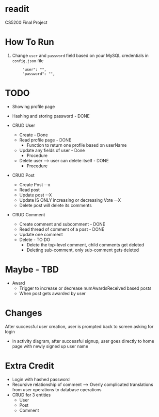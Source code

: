 # readit

CS5200 Final Project

# How To Run

1. Change `user` and `password` field based on your MySQL credentials in `config.json` file

```
        "user": "",
        "password": "",

```

# TODO

- Showing profile page

- Hashing and storing password - DONE

- CRUD User

  - Create - Done
  - Read profile page - DONE
    - Function to return one profile based on userName
  - Update any fields of user - Done
    - Procedure
  - Delete user --> user can delete itself - DONE
    - Procedure

- CRUD Post

  - Create Post --x
  - Read post
  - Update post --X
  - Update IS ONLY increasing or decreasing Vote --X
  - Delete post will delete its comments

- CRUD Comment
  - Create comment and subcomment - DONE
  - Read thread of comment of a post  - DONE
  - Update one comment 
  - Delete - TO DO
    - Delete the top-level comment, child comments get deleted
    - Deleting sub-comment, only sub-comment gets deleted

# Maybe - TBD

- Award
  - Trigger to increase or decrease numAwardsReceived based posts
  - When post gets awarded by user

# Changes

After successful user creation, user is prompted back to screen asking for login

- In activity diagram, after successful signup, user goes directly to home page with newly signed up user name

# Extra Credit

- Login with hashed password
- Recursive relationship of comment --> Overly complicated translations from user operations to database operations
- CRUD for 3 entities
    - User
    - Post
    - Comment
